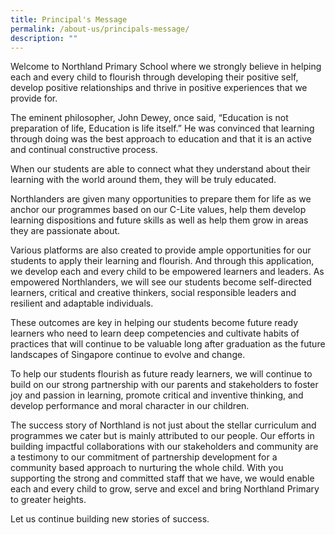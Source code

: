 ```yaml
---
title: Principal's Message
permalink: /about-us/principals-message/
description: ""
---
```

Welcome to Northland Primary School where we strongly believe in helping each and every child to flourish through developing their positive self, develop positive relationships and thrive in positive experiences that we provide for.

The eminent philosopher, John Dewey, once said, “Education is not preparation of life, Education is life itself.” He was convinced that learning through doing was the best approach to education and that it is an active and continual constructive process.

When our students are able to connect what they understand about their learning with the world around them, they will be truly educated.

Northlanders are given many opportunities to prepare them for life as we anchor our programmes based on our C-Lite values, help them develop learning dispositions and future skills as well as help them grow in areas they are passionate about.

Various platforms are also created to provide ample opportunities for our students to apply their learning and flourish. And through this application, we develop each and every child to be empowered learners and leaders. As empowered Northlanders, we will see our students become self-directed learners, critical and creative thinkers, social responsible leaders and resilient and adaptable individuals.

These outcomes are key in helping our students become future ready learners who need to learn deep competencies and cultivate habits of practices that will continue to be valuable long after graduation as the future landscapes of Singapore continue to evolve and change.

To help our students flourish as future ready learners, we will continue to build on our strong partnership with our parents and stakeholders to foster joy and passion in learning, promote critical and inventive thinking, and develop performance and moral character in our children.


The success story of Northland is not just about the stellar curriculum and programmes we cater but is mainly attributed to our people. Our efforts in building impactful collaborations with our stakeholders and community are a testimony to our commitment of partnership development for a community based approach to nurturing the whole child. With you supporting the strong and committed staff that we have, we would enable each and every child to grow, serve and excel and bring Northland Primary to greater heights.

Let us continue building new stories of success.